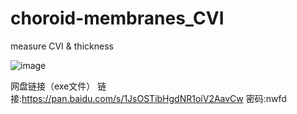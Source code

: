 # choroid-membranes_CVI
measure CVI &amp; thickness

![image](https://github.com/johnwayne1995/choroid-membranes_CVI/edit/master/CVI_demo.gif)

网盘链接（exe文件）
链接:https://pan.baidu.com/s/1JsOSTibHgdNR1oiV2AavCw  密码:nwfd
